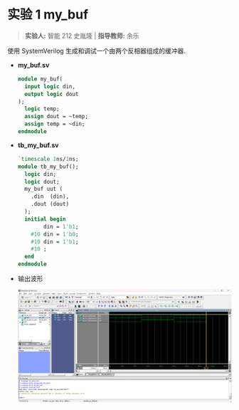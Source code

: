 # 实验 1 my_buf

> **实验人:** 智能 212 史胤隆 | **指导教师:** 余乐

使用 SystemVerilog 生成和调试一个由两个反相器组成的缓冲器.

- **my_buf.sv**

  ```systemverilog
  module my_buf(
    input logic din,
    output logic dout
  );
    logic temp;
    assign dout = ~temp;
    assign temp = ~din;
  endmodule
  ```

- **tb_my_buf.sv**

  ```systemverilog
  `timescale 1ns/1ns;
  module tb_my_buf();
    logic din;
    logic dout;
    my_buf uut (
      .din  (din),
      .dout (dout)
    );
    initial begin
          din = 1'b1;
      #10 din = 1'b0;
      #10 din = 1'b1;
      #10 ;
    end
  endmodule
  ```

- 输出波形

  ![01](./01.png)
